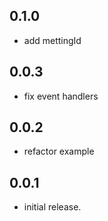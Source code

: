 ## 0.1.0

* add mettingId

## 0.0.3

* fix event handlers

## 0.0.2

* refactor example

## 0.0.1

* initial release.
